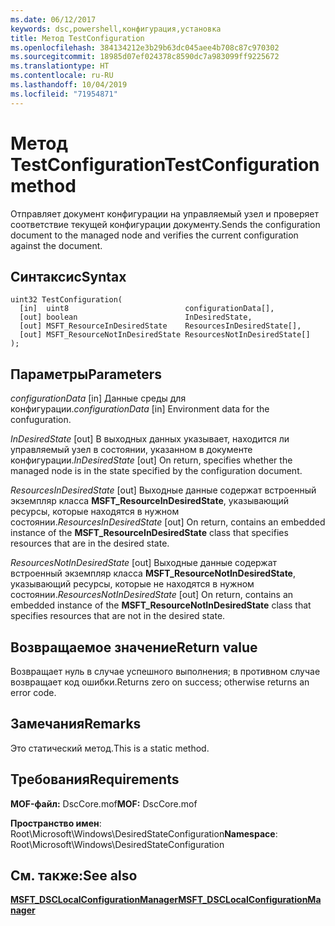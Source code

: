 ```yaml
---
ms.date: 06/12/2017
keywords: dsc,powershell,конфигурация,установка
title: Метод TestConfiguration
ms.openlocfilehash: 384134212e3b29b63dc045aee4b708c87c970302
ms.sourcegitcommit: 18985d07ef024378c8590dc7a983099ff9225672
ms.translationtype: HT
ms.contentlocale: ru-RU
ms.lasthandoff: 10/04/2019
ms.locfileid: "71954871"
---
```

# <a name="testconfiguration-method"></a><span data-ttu-id="b2ca6-103">Метод TestConfiguration</span><span class="sxs-lookup"><span data-stu-id="b2ca6-103">TestConfiguration method</span></span>

<span data-ttu-id="b2ca6-104">Отправляет документ конфигурации на управляемый узел и проверяет соответствие текущей конфигурации документу.</span><span class="sxs-lookup"><span data-stu-id="b2ca6-104">Sends the configuration document to the managed node and verifies the current configuration against the document.</span></span>

## <a name="syntax"></a><span data-ttu-id="b2ca6-105">Синтаксис</span><span class="sxs-lookup"><span data-stu-id="b2ca6-105">Syntax</span></span>

```mof
uint32 TestConfiguration(
  [in]  uint8                          configurationData[],
  [out] boolean                        InDesiredState,
  [out] MSFT_ResourceInDesiredState    ResourcesInDesiredState[],
  [out] MSFT_ResourceNotInDesiredState ResourcesNotInDesiredState[]
);
```

## <a name="parameters"></a><span data-ttu-id="b2ca6-106">Параметры</span><span class="sxs-lookup"><span data-stu-id="b2ca6-106">Parameters</span></span>

<span data-ttu-id="b2ca6-107">*configurationData* \[in\] Данные среды для конфигурации.</span><span class="sxs-lookup"><span data-stu-id="b2ca6-107">*configurationData* \[in\] Environment data for the confuguration.</span></span>

<span data-ttu-id="b2ca6-108">*InDesiredState* \[out\] В выходных данных указывает, находится ли управляемый узел в состоянии, указанном в документе конфигурации.</span><span class="sxs-lookup"><span data-stu-id="b2ca6-108">*InDesiredState* \[out\] On return, specifies whether the managed node is in the state specified by the configuration document.</span></span>

<span data-ttu-id="b2ca6-109">*ResourcesInDesiredState* \[out\] Выходные данные содержат встроенный экземпляр класса **MSFT_ResourceInDesiredState**, указывающий ресурсы, которые находятся в нужном состоянии.</span><span class="sxs-lookup"><span data-stu-id="b2ca6-109">*ResourcesInDesiredState* \[out\] On return, contains an embedded instance of the **MSFT_ResourceInDesiredState** class that specifies resources that are in the desired state.</span></span>

<span data-ttu-id="b2ca6-110">*ResourcesNotInDesiredState* \[out\] Выходные данные содержат встроенный экземпляр класса **MSFT_ResourceNotInDesiredState**, указывающий ресурсы, которые не находятся в нужном состоянии.</span><span class="sxs-lookup"><span data-stu-id="b2ca6-110">*ResourcesNotInDesiredState* \[out\] On return, contains an embedded instance of the **MSFT_ResourceNotInDesiredState** class that specifies resources that are not in the desired state.</span></span>

## <a name="return-value"></a><span data-ttu-id="b2ca6-111">Возвращаемое значение</span><span class="sxs-lookup"><span data-stu-id="b2ca6-111">Return value</span></span>

<span data-ttu-id="b2ca6-112">Возвращает нуль в случае успешного выполнения; в противном случае возвращает код ошибки.</span><span class="sxs-lookup"><span data-stu-id="b2ca6-112">Returns zero on success; otherwise returns an error code.</span></span>

## <a name="remarks"></a><span data-ttu-id="b2ca6-113">Замечания</span><span class="sxs-lookup"><span data-stu-id="b2ca6-113">Remarks</span></span>

<span data-ttu-id="b2ca6-114">Это статический метод.</span><span class="sxs-lookup"><span data-stu-id="b2ca6-114">This is a static method.</span></span>

## <a name="requirements"></a><span data-ttu-id="b2ca6-115">Требования</span><span class="sxs-lookup"><span data-stu-id="b2ca6-115">Requirements</span></span>

<span data-ttu-id="b2ca6-116">**MOF-файл:** DscCore.mof</span><span class="sxs-lookup"><span data-stu-id="b2ca6-116">**MOF:** DscCore.mof</span></span>

<span data-ttu-id="b2ca6-117">**Пространство имен**: Root\Microsoft\Windows\DesiredStateConfiguration</span><span class="sxs-lookup"><span data-stu-id="b2ca6-117">**Namespace**: Root\Microsoft\Windows\DesiredStateConfiguration</span></span>

## <a name="see-also"></a><span data-ttu-id="b2ca6-118">См. также:</span><span class="sxs-lookup"><span data-stu-id="b2ca6-118">See also</span></span>

[<span data-ttu-id="b2ca6-119">**MSFT_DSCLocalConfigurationManager**</span><span class="sxs-lookup"><span data-stu-id="b2ca6-119">**MSFT_DSCLocalConfigurationManager**</span></span>](msft-dsclocalconfigurationmanager.md)

